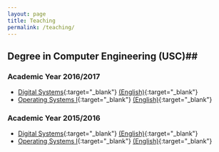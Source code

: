 ```yaml
---
layout: page
title: Teaching
permalink: /teaching/
---
```


## Degree in Computer Engineering (USC)##

### Academic Year 2016/2017 ###

* [Digital Systems](http://www.usc.es/gl/centros/etse/materia.html?materia=106228&ano=67){:target="_blank"} [(English)](http://www.usc.es/gl/centros/etse/materia.html?materia=106228&ano=67&idioma=7){:target="_blank"}
* [Operating Systems I](http://www.usc.es/gl/centros/etse/materia.html?materia=106238&ano=67){:target="_blank"} [(English)](http://www.usc.es/gl/centros/etse/materia.html?materia=106238&ano=67&idioma=7){:target="_blank"}

### Academic Year 2015/2016 ###

* [Digital Systems](http://www.usc.es/es/centros/etse/materia.html?materia=95601&ano=66){:target="_blank"} [(English)](http://www.usc.es/es/centros/etse/materia.html?materia=95601&ano=66&idioma=7){:target="_blank"}
* [Operating Systems I](http://www.usc.es/es/centros/etse/materia.html?materia=95611&ano=66){:target="_blank"} [(English)](http://www.usc.es/en/centros/etse/materia.html?materia=95611&ano=66&idioma=7){:target="_blank"}


